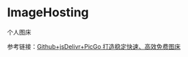 # ImageHosting
个人图床


参考链接：[Github+jsDelivr+PicGo 打造稳定快速、高效免费图床](https://itrhx.com/2019/08/01/A27-image-hosting/)
